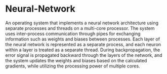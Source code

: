 # Neural-Network
An operating system that implements a neural network architecture using separate processes and threads on a multi-core processor.
The system uses inter-process communication through pipes for exchanging information such as weights and biases between processes.
Each layer of the neural network is represented as a separate process, and each neuron within a layer is treated as a separate thread.
During backpropagation, the error signal is propagated backward through the layers of the network,
and the system updates the weights and biases based on the calculated gradients, while utilizing the processing power of multiple cores.
